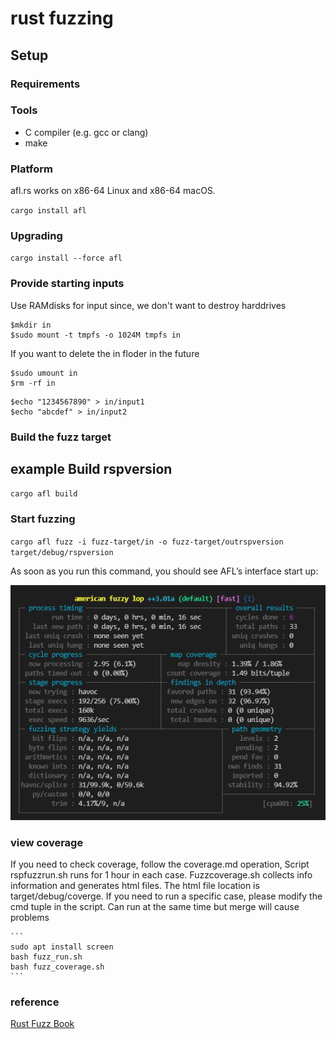 # rust fuzzing

## Setup

### Requirements

### Tools

- C compiler (e.g. gcc or clang)
- make

### Platform

afl.rs works on x86-64 Linux and x86-64 macOS.

`cargo install afl`

### Upgrading

`cargo install --force afl`

### Provide starting inputs

Use RAMdisks for input since, we don't want to destroy harddrives

```
$mkdir in
$sudo mount -t tmpfs -o 1024M tmpfs in
```

If you want to delete the in floder in the future

```
$sudo umount in
$rm -rf in
```

```
$echo "1234567890" > in/input1
$echo "abcdef" > in/input2
```

### Build the fuzz target

## example Build rspversion

`cargo afl build`

### Start fuzzing

`cargo afl fuzz -i fuzz-target/in -o fuzz-target/outrspversion target/debug/rspversion`

As soon as you run this command, you should see AFL’s interface start up:

![image-20210628084437384](../fuzz-target/fuzz1.png)

### view coverage 

If you need to check coverage, follow the coverage.md operation, Script rspfuzzrun.sh runs for 1 hour in each case. 
Fuzzcoverage.sh collects info information and generates html files. The html file location is target/debug/coverge.
If you need to run a specific case, please modify the cmd tuple in the script.
Can run at the same time but merge will cause problems

    ```
    sudo apt install screen
    bash fuzz_run.sh
    bash fuzz_coverage.sh
    ```

### reference

[Rust Fuzz Book](https://rust-fuzz.github.io/book/afl/setup.html)